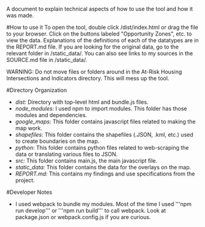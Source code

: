 A document to explain technical aspects of how to use the tool and how it was made.

#How to use it
To open the tool, double click /dist/index.html or drag the file to your browser. Click on the buttons labeled "Opportunity Zones", etc. to view the data. Explanations of the definitions of each of the datatypes are in the REPORT.md file. If you are looking for the original data, go to the relevant folder in /static_data/. You can also see links to my sources in the SOURCE.md file in /static_data/.

WARNING: Do not move files or folders around in the At-Risk Housing Intersections and Indicators directory. This will mess up the tool.

#Directory Organization
* *dist:* Directory with top-level html and bundle.js files.
* *node_modules:* I used npm to import modules. This folder has those modules and dependencies.
* *google_maps:* This folder contains javascript files related to making the map work.
* *shapefiles:* This folder contains the shapefiles (.JSON, .kml, etc.) used to create boundaries on the map.
* *python:* This folder contains python files related to web-scraping the data or translating various files to JSON.
* *src:* This folder contains main.js, the main javascript file.
* *static_data:* This folder contains the data for the overlays on the map.
* *REPORT.md:* This contains my findings and use specifications from the project.

#Developer Notes
* I used webpack to bundle my modules. Most of the time I used '''npm run develop''' or '''npm run build''' to call webpack. Look at package.json or webpack.config.js if you are curious.
